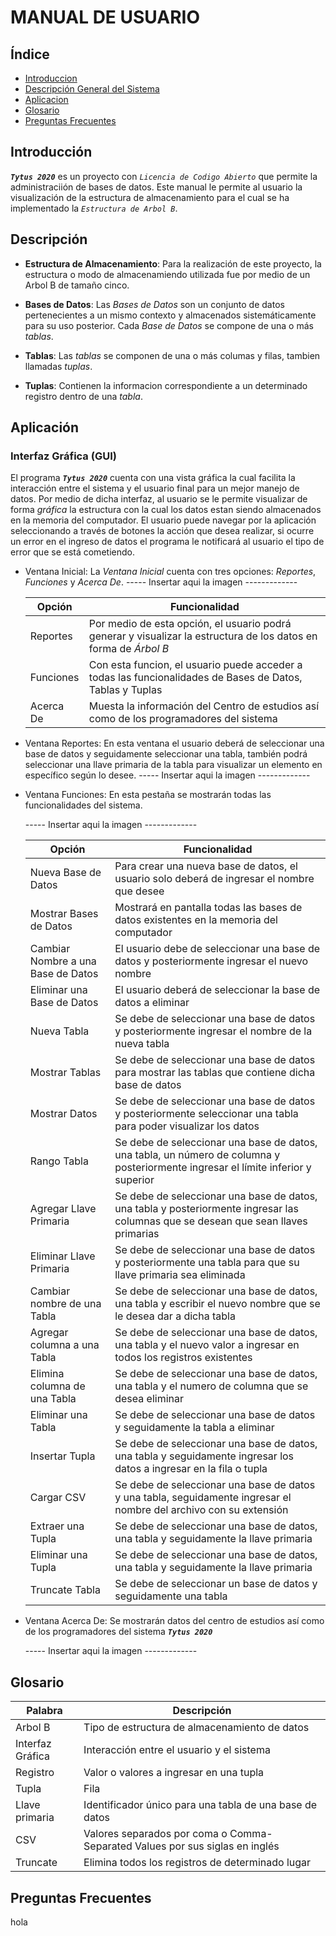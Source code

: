  MANUAL DE USUARIO
===================
## Índice
- [Introduccion](#introduccion)
- [Descripción General del Sistema](#descrip)
- [Aplicacion](#apli)
- [Glosario](#glosario)
- [Preguntas Frecuentes](#questions)

<div id='introduccion'/>

## Introducción
**_`Tytus 2020`_** es un proyecto con *_`Licencia de Codigo Abierto`_* que permite la administraciión de bases de datos. Este manual le permite al usuario la visualización de la estructura de almacenamiento para el cual se ha implementado la _`Estructura de Arbol B`_.

<div id='descrip'/>

## Descripción

  - **Estructura de Almacenamiento**: 
Para la realización de este proyecto, la estructura o modo de almacenamiendo utilizada fue por medio de un Arbol B de tamaño cinco.
  - **Bases de Datos**:
Las _Bases de Datos_ son un conjunto de datos pertenecientes a un mismo contexto y almacenados sistemáticamente para su uso posterior. Cada _Base de Datos_ se compone de una o más _tablas_.
  
  - **Tablas**:
Las _tablas_ se componen de una o más columas y filas, tambien llamadas _tuplas_.

 - **Tuplas**:
Contienen la informacion correspondiente a un determinado registro dentro de una _tabla_.  

<div id='apli'/>

## Aplicación
### Interfaz Gráfica (GUI)
El programa **_`Tytus 2020`_** cuenta con una vista gráfica la cual facilita la interacción entre el sistema y el usuario final para un mejor manejo de datos. Por medio de dicha interfaz, al usuario se le permite visualizar de forma _gráfica_ la estructura con la cual los datos estan siendo almacenados en la memoria del computador. El usuario puede navegar por la aplicación seleccionando a través de botones la acción que desea realizar, si ocurre un error en el ingreso de datos el programa le notificará al usuario el tipo de error que se está cometiendo. 

- Ventana Inicial: La _Ventana Inicial_ cuenta con tres opciones: *Reportes*, *Funciones* y *_Acerca De_*.
     ----- Insertar aqui la imagen -------------
     
     | **Opción** | **Funcionalidad** |
     | ---------- | ----------------- |
     | Reportes   | Por medio de esta opción, el usuario podrá generar y visualizar la estructura de los datos en forma de _Árbol B_ |
     | Funciones  | Con esta funcion, el usuario puede acceder a todas las funcionalidades de Bases de Datos, Tablas y Tuplas  |
     | Acerca De  | Muesta la información del Centro de estudios así como de los programadores del sistema |
     
- Ventana Reportes: En esta ventana el usuario deberá de seleccionar una base de datos y seguidamente seleccionar una tabla, también podrá seleccionar una llave primaria de la tabla para visualizar un elemento en específico según lo desee.
     ----- Insertar aqui la imagen -------------

- Ventana Funciones: En esta pestaña se mostrarán todas las funcionalidades del sistema.

     ----- Insertar aqui la imagen -------------

     | **Opción**                         | **Funcionalidad** |
     | ----------------------             | ----------------- |
     | Nueva Base de Datos                | Para crear una nueva base de datos, el usuario solo deberá de ingresar el nombre que desee |
     | Mostrar Bases de Datos             | Mostrará en pantalla todas las bases de datos existentes en la memoria del computador |
     | Cambiar Nombre a una Base de Datos | El usuario debe de seleccionar una base de datos y posteriormente ingresar el nuevo nombre |
     | Eliminar una Base de Datos         | El usuario deberá de seleccionar la base de datos a eliminar |
     | Nueva Tabla                        | Se debe de seleccionar una base de datos y posteriormente ingresar el nombre de la nueva tabla |
     | Mostrar Tablas                     | Se debe de seleccionar una base de datos para mostrar las tablas que contiene dicha base de datos |
     | Mostrar Datos                      | Se debe de seleccionar una base de datos y posteriormente seleccionar una tabla para poder visualizar los datos |
     | Rango Tabla                        | Se debe de seleccionar una base de datos, una tabla, un número de columna y posteriormente ingresar el límite inferior y superior |
     | Agregar Llave Primaria             | Se debe de seleccionar una base de datos, una tabla y posteriormente ingresar las columnas que se desean que sean llaves primarias |
     | Eliminar Llave Primaria            | Se debe de seleccionar una base de datos y posteriormente una tabla para que su llave primaria sea eliminada |
     | Cambiar nombre de una Tabla        | Se debe de seleccionar una base de datos, una tabla y escribir el nuevo nombre que se le desea dar a dicha tabla |
     | Agregar columna a una Tabla        | Se debe de seleccionar una base de datos, una tabla y el nuevo valor a ingresar en todos los registros existentes |
     | Elimina columna de una Tabla       | Se debe de seleccionar una base de datos, una tabla y el numero de columna que se desea eliminar |
     | Eliminar una Tabla                 | Se debe de seleccionar una base de datos y seguidamente la tabla a eliminar |
     | Insertar Tupla                     | Se debe de seleccionar una base de datos, una tabla y seguidamente ingresar los datos a ingresar en la fila o tupla |
     | Cargar CSV                         | Se debe de seleccionar una base de datos y una tabla, seguidamente ingresar el nombre del archivo con su extensión |
     | Extraer una Tupla                  | Se debe de seleccionar una base de datos, una tabla y seguidamente la llave primaria |
     | Eliminar una Tupla                 | Se debe de seleccionar una base de datos, una tabla y seguidamente la llave primaria |
     | Truncate Tabla                     | Se debe de seleccionar un base de datos y seguidamente una tabla |
   
- Ventana Acerca De: Se mostrarán datos del centro de estudios así como de los programadores del sistema **_`Tytus 2020`_**

     ----- Insertar aqui la imagen -------------

<div id='glosario'/>

## Glosario

| Palabra | Descripción | 
| ------------------------------- | ----------------------------------------- |
| Arbol B | Tipo de estructura de almacenamiento de datos |
| Interfaz Gráfica | Interacción entre el usuario y el sistema |
| Registro | Valor o valores a ingresar en una tupla |
| Tupla | Fila |
| Llave primaria | Identificador único para una tabla de una base de datos |
| CSV | Valores separados por coma o Comma-Separated Values por sus siglas en inglés |
| Truncate | Elimina todos los registros de determinado lugar |

<div id='questions'/>

## Preguntas Frecuentes
hola
